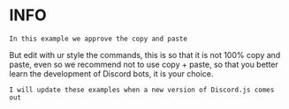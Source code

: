 # INFO

```
In this example we approve the copy and paste
```

But edit with ur style the commands, this is so that it is not 100% copy and paste, even so we recommend not to use copy + paste, so that you better learn the development of Discord bots, it is your choice.


```
I will update these examples when a new version of Discord.js comes out
```
